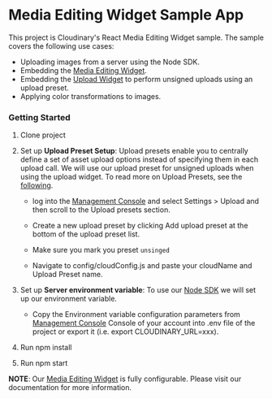 # Media Editing Widget Sample App

This project is Cloudinary's React Media Editing Widget sample.
The sample covers the following use cases:

* Uploading images from a server using the Node SDK.
* Embedding the [Media Editing Widget](https://cloudinary.com/documentation/media_editor).
* Embedding the [Upload Widget](https://cloudinary.com/documentation/upload_widget)
 to perform unsigned uploads using an upload preset.
* Applying color transformations to images.

### Getting Started

1. Clone project

2. Set up **Upload Preset Setup**:
Upload presets enable you to centrally define a set of asset upload options
instead of specifying them in each upload call. We will use our upload preset
for unsigned uploads when using the upload widget. To read more on Upload Presets,
see the [following](https://cloudinary.com/documentation/upload_presets).
    * log into the [Management Console](https://cloudinary.com/console) and select Settings > Upload and then scroll 
to the Upload presets section.

    * Create a new upload preset by clicking Add upload preset at the bottom of the upload preset list.

    * Make sure you mark you preset `unsinged`

    * Navigate to config/cloudConfig.js and paste your cloudName and Upload Preset name.

3. Set up **Server environment variable**:
To use our [Node SDK](https://cloudinary.com/documentation/node_integration)
 we will set up our environment variable.

    * Copy the Environment variable configuration parameters 
from [Management Console](https://cloudinary.com/console) Console of your account 
into .env file of the project or export it (i.e. export CLOUDINARY_URL=xxx).

4. Run npm install
5. Run npm start 

**NOTE**: Our [Media Editing Widget](https://cloudinary.com/documentation/media_editor)
is fully configurable. Please visit our documentation for more information. 
